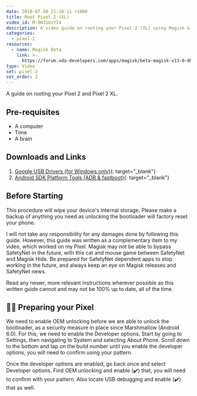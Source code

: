 ```yaml
---
date: 2018-07-30 21:10:11 +1000
title: Root Pixel 2 (XL)
video_id: M-0NIUUvYI4
description: A video guide on rooting your Pixel 2 (XL) using Magisk & Magisk Manager
categories:
  - pixel-2
resources:
  - name: Magisk Beta
    link: >-
      https://forum.xda-developers.com/apps/magisk/beta-magisk-v13-0-0980cb6-t3618589
type: Video
set: pixel-2
set_order: 2
---
```


A guide on rooting your Pixel 2 and Pixel 2 XL.

## Pre-requisites

* A computer
* Time
* A brain

## Downloads and Links

1. [Google USB Drivers (for Windows only)](https://dl-ssl.google.com//android/repository/latest_usb_driver_windows.zip){: target="_blank"}
2. [Android SDK Platform Tools (ADB & fastboot)](https://developer.android.com/studio/releases/platform-tools.html){: target="_blank"}

## Before Starting

This procedure will wipe your device's internal storage. Please make a backup of anything you need as unlocking the bootloader will factory reset your phone.

I will not take any responsibility for any damages done by following this guide. However, this guide was written as a complementary item to my video, which worked on my Pixel. Magisk may not be able to bypass SafetyNet in the future, with this cat and mouse game between SafetyNet and Magisk Hide. Be prepared for SafetyNet dependent apps to stop working in the future, and always keep an eye on Magisk releases and SafetyNet news.

Read any newer, more relevant instructions wherever possible as this written guide cannot and may not be 100% up to date, all of the time.

## 👨‍🍳 Preparing your Pixel

We need to enable OEM unlocking before we are able to unlock the bootloader, as a security measure in place since Marshmallow (Android 6.0). For this, we need to enable the Developer options. Start by going to Settings, then navigating to System and selecting About Phone. Scroll down to the bottom and tap on the build number until you enable the developer options, you will need to confirm using your pattern.

Once the developer options are enabled, go back once and select Developer options. Find OEM unlocking and enable (✔️) that, you will need to confirm with your pattern. Also locate USB debugging and enable (✔️) that as well.&nbsp;